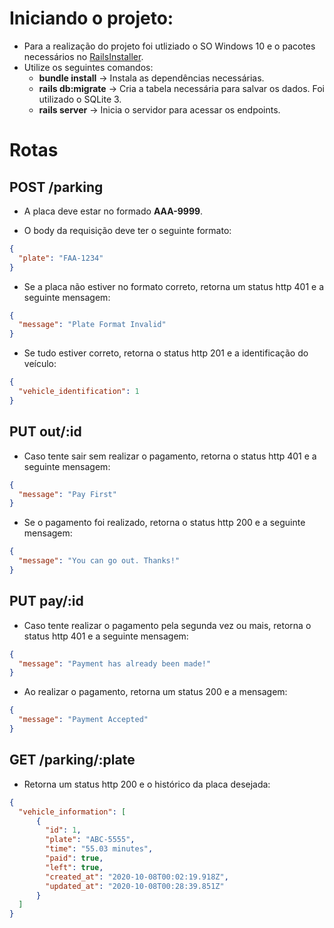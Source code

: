 # Iniciando o projeto:
- Para a realização do projeto foi utliziado o SO Windows 10 e o pacotes necessários no [RailsInstaller](http://railsinstaller.org/pt-BR).
- Utilize os seguintes comandos:
  - **bundle install** -> Instala as dependências necessárias.
  - **rails db:migrate** -> Cria a tabela necessária para salvar os dados. Foi utilizado o SQLite 3.
  - **rails server** -> Inicia o servidor para acessar os endpoints.

# Rotas
## POST /parking
- A placa deve estar no formado **AAA-9999**.

- O body da requisição deve ter o seguinte formato:
```json
{
  "plate": "FAA-1234"
}
```

- Se a placa não estiver no formato correto, retorna um status http 401 e a seguinte mensagem:
```json
{
  "message": "Plate Format Invalid"
}
```

- Se tudo estiver correto, retorna o status http 201 e a identificação do veículo:
```json
{
  "vehicle_identification": 1
}
```

## PUT out/:id

- Caso tente sair sem realizar o pagamento, retorna o status http 401 e a seguinte mensagem:
```json
{
  "message": "Pay First"
}
```

- Se o pagamento foi realizado, retorna o status http 200 e a seguinte mensagem:
```json
{
  "message": "You can go out. Thanks!"
}
```

## PUT pay/:id

- Caso tente realizar o pagamento pela segunda vez ou mais, retorna o status http 401 e a seguinte mensagem:
```json
{
  "message": "Payment has already been made!"
}
```

- Ao realizar o pagamento, retorna um status 200 e a mensagem:
```json
{
  "message": "Payment Accepted"
}
```

## GET /parking/:plate

- Retorna um status http 200 e o histórico da placa desejada:
```json
{
  "vehicle_information": [
      {
        "id": 1,
        "plate": "ABC-5555",
        "time": "55.03 minutes",
        "paid": true,
        "left": true,
        "created_at": "2020-10-08T00:02:19.918Z",
        "updated_at": "2020-10-08T00:28:39.851Z"
      }
  ]
}
```